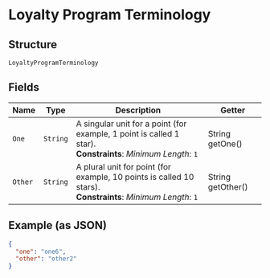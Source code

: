 
# Loyalty Program Terminology

## Structure

`LoyaltyProgramTerminology`

## Fields

| Name | Type | Description | Getter |
|  --- | --- | --- | --- |
| `One` | `String` | A singular unit for a point (for example, 1 point is called 1 star).<br>**Constraints**: *Minimum Length*: `1` | String getOne() |
| `Other` | `String` | A plural unit for point (for example, 10 points is called 10 stars).<br>**Constraints**: *Minimum Length*: `1` | String getOther() |

## Example (as JSON)

```json
{
  "one": "one6",
  "other": "other2"
}
```


